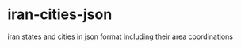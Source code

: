 iran-cities-json
================

iran states and cities in json format including their area coordinations
